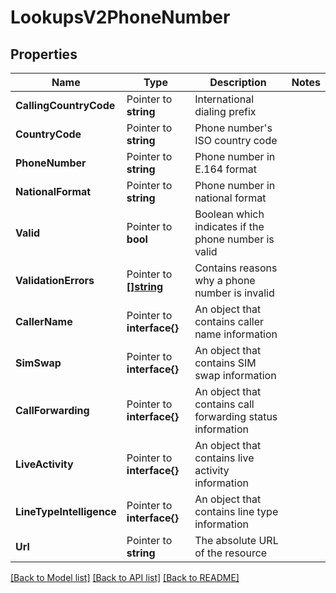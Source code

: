 # LookupsV2PhoneNumber

## Properties

Name | Type | Description | Notes
------------ | ------------- | ------------- | -------------
**CallingCountryCode** | Pointer to **string** | International dialing prefix |
**CountryCode** | Pointer to **string** | Phone number's ISO country code |
**PhoneNumber** | Pointer to **string** | Phone number in E.164 format |
**NationalFormat** | Pointer to **string** | Phone number in national format |
**Valid** | Pointer to **bool** | Boolean which indicates if the phone number is valid |
**ValidationErrors** | Pointer to [**[]string**](PhoneNumberEnumValidationError.md) | Contains reasons why a phone number is invalid |
**CallerName** | Pointer to **interface{}** | An object that contains caller name information |
**SimSwap** | Pointer to **interface{}** | An object that contains SIM swap information |
**CallForwarding** | Pointer to **interface{}** | An object that contains call forwarding status information |
**LiveActivity** | Pointer to **interface{}** | An object that contains live activity information |
**LineTypeIntelligence** | Pointer to **interface{}** | An object that contains line type information |
**Url** | Pointer to **string** | The absolute URL of the resource |

[[Back to Model list]](../README.md#documentation-for-models) [[Back to API list]](../README.md#documentation-for-api-endpoints) [[Back to README]](../README.md)


